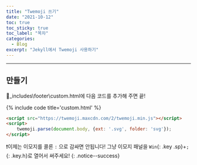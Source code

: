 ```yaml
---
title: "Twemoji 쓰기"
date: "2021-10-12"
toc: true
toc_sticky: true
toc_label: "목차"
categories:
  - Blog
excerpt: "Jekyll에서 Twemoji 사용하기"
---
```

***

## 만들기

<span class='var'>📝_includes\footer\custom.html</span>에 다음 코드를 추가해 주면 끝!

{% include code title='custom.html' %}
```html
<script src="https://twemoji.maxcdn.com/2/twemoji.min.js"></script>
<script>
	twemoji.parse(document.body, {ext: '.svg', folder: 'svg'});
</script>
```

❗이제는 이모지를 콜론 `:` 으로 감싸면 안됩니다!
그냥 이모지 패널을 `Win`{: .key .sp}+`;`{: .key.h}로 열어서 써주세요!
{: .notice--success}